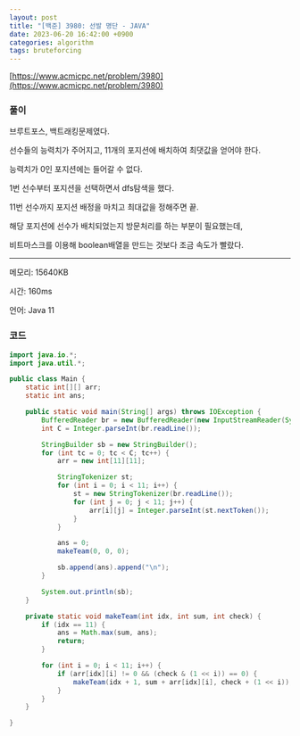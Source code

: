 ```yaml
---
layout: post
title: "[백준] 3980: 선발 명단 - JAVA"
date: 2023-06-20 16:42:00 +0900
categories: algorithm
tags: bruteforcing
---
```


[https://www.acmicpc.net/problem/3980](https://www.acmicpc.net/problem/3980)

### 풀이

브루트포스, 백트래킹문제였다.

선수들의 능력치가 주어지고, 11개의 포지션에 배치하여 최댓값을 얻어야 한다.

능력치가 0인 포지션에는 들어갈 수 없다.

1번 선수부터 포지션을 선택하면서 dfs탐색을 했다.

11번 선수까지 포지션 배정을 마치고 최대값을 정해주면 끝.

해당 포지션에 선수가 배치되었는지 방문처리를 하는 부분이 필요했는데,

비트마스크를 이용해 boolean배열을 만드는 것보다 조금 속도가 빨랐다.

---

메모리: 15640KB

시간: 160ms

언어: Java 11

### 코드

```java
import java.io.*;
import java.util.*;

public class Main {
    static int[][] arr;
    static int ans;

    public static void main(String[] args) throws IOException {
        BufferedReader br = new BufferedReader(new InputStreamReader(System.in));
        int C = Integer.parseInt(br.readLine());

        StringBuilder sb = new StringBuilder();
        for (int tc = 0; tc < C; tc++) {
            arr = new int[11][11];

            StringTokenizer st;
            for (int i = 0; i < 11; i++) {
                st = new StringTokenizer(br.readLine());
                for (int j = 0; j < 11; j++) {
                    arr[i][j] = Integer.parseInt(st.nextToken());
                }
            }

            ans = 0;
            makeTeam(0, 0, 0);

            sb.append(ans).append("\n");
        }

        System.out.println(sb);
    }

    private static void makeTeam(int idx, int sum, int check) {
        if (idx == 11) {
            ans = Math.max(sum, ans);
            return;
        }

        for (int i = 0; i < 11; i++) {
            if (arr[idx][i] != 0 && (check & (1 << i)) == 0) {
                makeTeam(idx + 1, sum + arr[idx][i], check + (1 << i));
            }
        }
    }

}
```